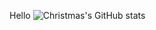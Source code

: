Hello
![Christmas's GitHub stats](https://github-readme-stats.vercel.app/api?Blackwen=Christmas&show_icons=true&theme=nord)
